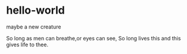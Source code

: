 # hello-world
maybe a new creature

So long as men can breathe,or eyes can see,
So long lives this and this gives life to thee.
